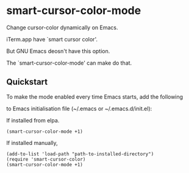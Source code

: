 smart-cursor-color-mode
============================

Change cursor-color dynamically on Emacs.

iTerm.app have `smart cursor color'.

But GNU Emacs deosn't have this option.

The `smart-cursor-color-mode' can make do that.

Quickstart
----------

To make the mode enabled every time Emacs starts, add the following

to Emacs initialisation file (~/.emacs or ~/.emacs.d/init.el):

If installed from elpa.

    (smart-cursor-color-mode +1)

If installed manually,

    (add-to-list 'load-path "path-to-installed-directory")
    (require 'smart-cursor-color)
    (smart-cursor-color-mode +1)
